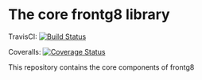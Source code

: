 The core frontg8 library
========================

TravisCI: [![Build Status](https://travis-ci.org/frontg8/frontg8lib.svg?branch=master)](https://travis-ci.org/frontg8/frontg8lib)

Coveralls: [![Coverage Status](https://coveralls.io/repos/github/frontg8/frontg8lib/badge.svg?branch=master)](https://coveralls.io/github/frontg8/frontg8lib)

This repository contains the core components of frontg8
